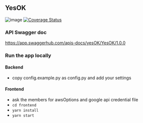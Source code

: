 ## YesOK

![image](https://travis-ci.com/ybbbby/ADV-SE-Collaboration.svg?branch=master)
[![Coverage Status](https://coveralls.io/repos/github/ybbbby/ADV-SE-Collaboration/badge.svg?branch=master)](https://coveralls.io/github/ybbbby/ADV-SE-Collaboration?branch=master)

### API Swagger doc

https://app.swaggerhub.com/apis-docs/yesOK/YesOK/1.0.0

### Run the app locally

#### Backend

- copy config.example.py as config.py and add your settings

#### Frontend

- ask the members for awsOptions and google api credential file
- `cd frontend`
- `yarn install`
- `yarn start`
